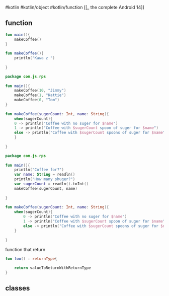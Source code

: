 #kotlin #kotlin/object #kotlin/function 
[[_ the complete Android 14]]

## function

```kotlin
fun main(){  
	makeCoffee()  
}  
  
fun makeCoffee(){  
	println("Kawa z ")  
	
}
```

```kotlin
package com.js.rps  
  
fun main(){  
	makeCoffee(10, "Jimmy")  
	makeCoffee(1, "Kattie")  
	makeCoffee(0, "Tom")  
}  
  
fun makeCoffee(sugerCount: Int, name: String){  
	when(sugerCount){  
	0 -> println("Coffee with no suger for $name")  
	1 -> println("Coffee with $sugerCount spoon of suger for $name")  
	else -> println("Coffee with $sugerCount spoons of suger for $name")  
	}  
  
}
```


```kotlin
package com.js.rps  
  
fun main(){  
	println("Coffee for?")  
	var name: String = readln()  
	println("How many shuger?")  
	var sugerCount = readln().toInt()  
	makeCoffee(sugerCount, name)  
  
}  
  
fun makeCoffee(sugerCount: Int, name: String){  
	when(sugerCount){  
		0 -> println("Coffee with no suger for $name")  
		1 -> println("Coffee with $sugerCount spoon of suger for $name")  
		else -> println("Coffee with $sugerCount spoons of suger for $name")  
	}  
  
}
```


function that return
```kotlin
fun foo() : returnType{

	return valueToReturnWithReturnType
}
```


## classes













